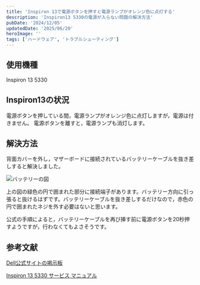 ```yaml
---
title: 'Inspiron 13で電源ボタンを押すと電源ランプがオレンジ色に点灯する'
description: 'Inspiron13 5330の電源が入らない問題の解決方法'
pubDate: '2024/12/05'
updatedDate: '2025/06/20'
heroImage: ''
tags: ['ハードウェア', 'トラブルシューティング']
---
```

## 使用機種
Inspiron 13 5330

## Inspiron13の状況
電源ボタンを押している間，電源ランプがオレンジ色に点灯しますが，電源は付きません。
電源ボタンを離すと，電源ランプも消灯します。

## 解決方法
背面カバーを外し，マザーボードに接続されているバッテリーケーブルを抜き差しすると解決しました。

![バッテリーの図](/img_blog/computer/2/inspiron.png)

上の図の緑色の円で囲まれた部分に接続端子があります。バッテリー方向に引っ張ると抜けるはずです。バッテリーケーブルを抜き差しするだけなので，赤色の円で囲まれたネジを外す必要はないと思います。

公式の手順によると，バッテリーケーブルを再び挿す前に電源ボタンを20秒押すようですが，行わなくてもよさそうです。

## 参考文献
[Dell公式サイトの掲示板](https://www.dell.com/community/en/conversations/laptops-general-locked-topics/computer-wont-turn-on-solid-orange-amber-light/647f3a17f4ccf8a8de10c31f)

[Inspiron 13 5330 サービス マニュアル](https://www.dell.com/support/manuals/ja-jp/inspiron-13-5330-laptop/inspiron-13-5330-service-manual/%E3%83%90%E3%83%83%E3%83%86%E3%83%AA%E3%83%BC%E3%81%AE%E5%8F%96%E3%82%8A%E5%A4%96%E3%81%97?guid=guid-ffd3b9c5-bef1-41f6-9b3a-cc5b7bede112&lang=ja-jp)
